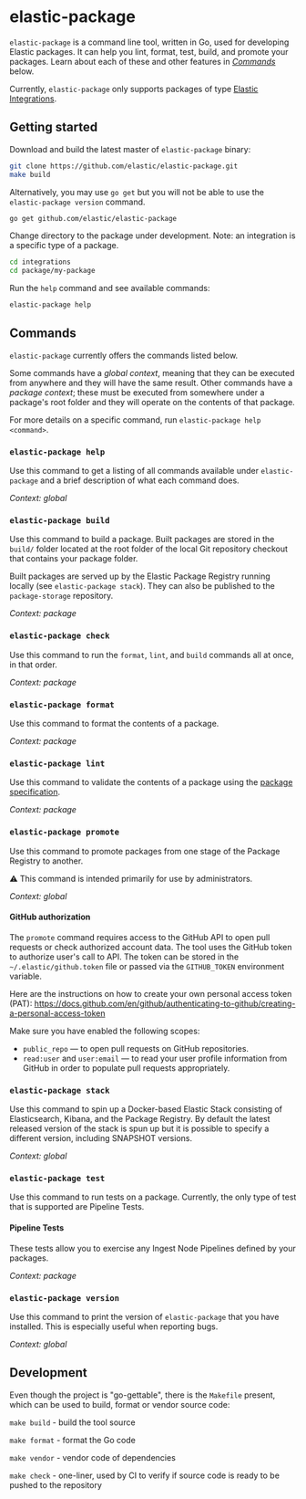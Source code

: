 # elastic-package

`elastic-package` is a command line tool, written in Go, used for developing Elastic packages. It can help you lint, format, 
test, build, and promote your packages. Learn about each of these and other features in [_Commands_](#commands) below.

Currently, `elastic-package` only supports packages of type [Elastic Integrations](https://github.com/elastic/integrations).

## Getting started

Download and build the latest master of `elastic-package` binary:

```bash
git clone https://github.com/elastic/elastic-package.git
make build
```

Alternatively, you may use `go get` but you will not be able to use the `elastic-package version` command.

```bash
go get github.com/elastic/elastic-package
```

Change directory to the package under development. Note: an integration is a specific type of a package.

```bash
cd integrations
cd package/my-package
```

Run the `help` command and see available commands:

```bash
elastic-package help
```

## Commands

`elastic-package` currently offers the commands listed below. 

Some commands have a _global context_, meaning that they can be executed from anywhere and they will have the 
same result. Other commands have a _package context_; these must be executed from somewhere under a package's
root folder and they will operate on the contents of that package.

For more details on a specific command, run `elastic-package help <command>`.

### `elastic-package help`

Use this command to get a listing of all commands available under `elastic-package` and a brief
description of what each command does.

_Context: global_


### `elastic-package build`

Use this command to build a package. Built packages are stored in the `build/` folder located at the root folder of the local Git repository checkout that contains your package folder.

Built packages are served up by the Elastic Package Registry running locally (see `elastic-package stack`). They can also be published to the `package-storage` repository.

_Context: package_


### `elastic-package check`

Use this command to run the `format`, `lint`, and `build` commands all at once, in that order.

_Context: package_


### `elastic-package format`

Use this command to format the contents of a package.

_Context: package_


### `elastic-package lint`

Use this command to validate the contents of a package using the 
[package specification](https://github.com/elastic/package-spec).

_Context: package_


### `elastic-package promote`

Use this command to promote packages from one stage of the Package Registry to another.

:warning: This command is intended primarily for use by administrators. 

_Context: global_

#### GitHub authorization

The `promote` command requires access to the GitHub API to open pull requests or check authorized account data.
The tool uses the GitHub token to authorize user's call to API. The token can be stored in the `~/.elastic/github.token`
file or passed via the `GITHUB_TOKEN` environment variable.

Here are the instructions on how to create your own personal access token (PAT):
https://docs.github.com/en/github/authenticating-to-github/creating-a-personal-access-token

Make sure you have enabled the following scopes:
* `public_repo` — to open pull requests on GitHub repositories.
* `read:user` and `user:email` — to read your user profile information from GitHub in order to populate pull requests appropriately.


### `elastic-package stack`

Use this command to spin up a Docker-based Elastic Stack consisting of Elasticsearch, Kibana, and 
the Package Registry. By default the latest released version of the stack is spun up but it is possible
to specify a different version, including SNAPSHOT versions.

_Context: global_


### `elastic-package test`

Use this command to run tests on a package. Currently, the only type of test that is supported are Pipeline Tests.

#### Pipeline Tests

These tests allow you to exercise any Ingest Node Pipelines defined by your packages.

_Context: package_

### `elastic-package version`

Use this command to print the version of `elastic-package` that you have installed. This is
especially useful when reporting bugs.

_Context: global_


## Development

Even though the project is "go-gettable", there is the `Makefile` present, which can be used to build, format or vendor
source code:

`make build` - build the tool source

`make format` - format the Go code

`make vendor` - vendor code of dependencies

`make check` - one-liner, used by CI to verify if source code is ready to be pushed to the repository
